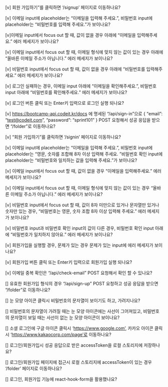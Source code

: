 [v] 회원 가입하기”를 클릭하면 ‘/signup’ 페이지로 이동하나요?

[v] 이메일 input에 placeholder는 “이메일을 입력해 주세요.”, 비밀번호 input에 placeholder는 “비밀번호를 입력해 주세요.”가 보이나요?

[v]이메일 input에서 focus out 할 때, 값이 없을 경우 아래에 “이메일을 입력해주세요.” 에러 메세지가 보이나요?

[v] 이메일 input에서 focus out 할 때, 이메일 형식에 맞지 않는 값이 있는 경우 아래에 “올바른 이메일 주소가 아닙니다.” 에러 메세지가 보이나요?

[v] 비밀번호 input에서 focus out 할 때, 값이 없을 경우 아래에 “비밀번호를 입력해주세요.” 에러 메세지가 보이나요?

[v] 로그인 실패하는 경우, 이메일 input 아래에 “이메일을 확인해주세요.”, 비밀번호 input 아래에 “비밀번호를 확인해주세요.” 에러 메세지가 보이나요?

[v] 로그인 버튼 클릭 또는 Enter키 입력으로 로그인 실행 되나요?

[v] https://bootcamp-api.codeit.kr/docs 에 명세된 “/api/sign-in”으로 { “email”: “test@codeit.com”, “password”: “sprint101” } POST 요청해서 성공 응답을 받으면 “/folder”로 이동하나요?

[v] “회원 가입하기”를 클릭하면 ‘/signin’ 페이지로 이동하나요?

[v] 이메일 input에 placeholder는 “이메일을 입력해 주세요.”, 비밀번호 input에 placeholder는 “영문, 숫자를 조합해 8자 이상 입력해 주세요. ”비밀번호 확인 input에 placeholder는 “비밀번호와 일치하는 값을 입력해 주세요.”가 보이나요?

[v] 이메일 input에서 focus out 할 때, 값이 없을 경우 “이메일을 입력해주세요.” 에러 메세지가 보이나요?

[v] 이메일 input에서 focus out 할 때, 이메일 형식에 맞지 않는 값이 있는 경우 “올바른 이메일 주소가 아닙니다.” 에러 메세지가 보이나요?

[v] 비밀번호 input에서 focus out 할 때, 값이 8자 미만으로 있거나 문자열만 있거나 숫자만 있는 경우, “비밀번호는 영문, 숫자 조합 8자 이상 입력해 주세요.” 에러 메세지가 보이나요?

[v] 비밀번호 input과 비밀번호 확인 input의 값이 다른 경우, 비밀번호 확인 input 아래에 “비밀번호가 일치하지 않아요.” 에러 메세지가 보이나요?

[v] 회원가입을 실행할 경우, 문제가 있는 경우 문제가 있는 input에 에러 메세지가 보이나요?

[v] 회원가입 버튼 클릭 또는 Enter키 입력으로 회원가입 실행 되나요?

[v] 이메일 중복 확인은 “/api/check-email” POST 요청해서 확인 할 수 있나요?

[] 유효한 회원가입 형식의 경우 “/api/sign-up” POST 요청하고 성공 응답을 받으면 “/folder”로 이동하나요?

[] 눈 모양 아이콘 클릭시 비밀번호의 문자열이 보이기도 하고, 가려지나요?

[] 비밀번호의 문자열이 가려질 때는 눈 모양 아이콘에는 사선이 그어져있고, 비밀번호의 문자열이 보일 때는 사선이 없는 눈 모양 아이콘이 보이나요?

[] 소셜 로그인에 구글 아이콘 클릭시 ‘https://www.google.com’, 카카오 아이콘 클릭시 ‘https://www.kakaocorp.com/page’로 이동하나요?

[] 로그인/회원가입시 성공 응답으로 받은 accessToken을 로컬 스토리지에 저장하나요?

[] 로그인/회원가입 페이지에 접근시 로컬 스토리지에 accessToken이 있는 경우 ‘/folder’ 페이지로 이동하나요?

[] 로그인, 회원가입 기능에 react-hook-form을 활용했나요?
